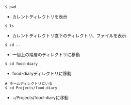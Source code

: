 ```
$ pwd
```
- カレントディレクトリを表示

```
$ ls
```
- カレントディレクトリ直下のディレクトリ、ファイルを表示

```
$ cd ..
```
- 一個上の階層のディレクトリに移動

```
$ cd food-diary
```
- food-diaryディレクトリに移動

```
# ホームディレクトリにいる
$ cd Projects/food-diary
```
- ~/Projects/food-diaryに移動
